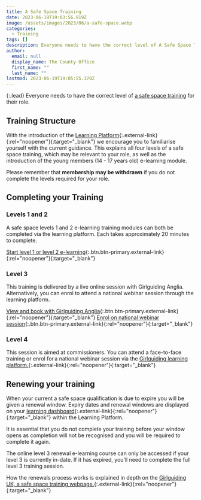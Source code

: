 ```yaml
---
title: A Safe Space Training
date: 2023-06-19T19:03:56.919Z
image: /assets/images/2023/06/a-safe-space.webp
categories:
  - Training
tags: []
description: Everyone needs to have the correct level of A Safe Space Training for their role
author:
  email: null
  display_name: The County Office
  first_name: ""
  last_name: ""
lastmod: 2023-06-19T19:05:55.370Z
---
```

{:.lead}
Everyone needs to have the correct level of [a safe space training][1] for their role.

## Training Structure

With the introduction of the [Learning Platform][2]{:.external-link}{:rel="noopener"}{:target="_blank"} we encourage you to familiarise yourself with the current guidance. This explains all four levels of a safe space training, which may be relevant to your role, as well as the introduction of the young members (14 - 17 years old) e-learning module.

Please remember that **membership may be withdrawn** if you do not complete the levels required for your role.

## Completing your Training

### Levels 1 and 2

A safe space levels 1 and 2 e-learning training modules can both be completed via the learning platform. Each takes approximately 20 minutes to complete.

[Start level 1 or level 2 e-learning][3]{:.btn.btn-primary.external-link}{:rel="noopener"}{:target="_blank"}

### Level 3

This training is delivered by a live online session with Girlguiding Anglia. Alternatively, you can enrol to attend a national webinar session through the learning platform.

[View and book with Girlguiding Anglia][4]{:.btn.btn-primary.external-link}{:rel="noopener"}{:target="_blank"} [Enrol on national webinar session][3]{:.btn.btn-primary.external-link}{:rel="noopener"}{:target="_blank"}

### Level 4

This session is aimed at commissioners. You can attend a face-to-face training or enrol for a national webinar session via the [Girlguiding learning platform.][3]{:.external-link}{:rel="noopener"}{:target="_blank"}

## Renewing your training

When your current a safe space qualification is due to expire you will be given a renewal window. Expiry dates and renewal windows are displayed on your [learning dashboard][3]{:.external-link}{:rel="noopener"}{:target="_blank"} within the Learning Platform.

It is essential that you do not complete your training before your window opens as completion will not be recognised and you will be required to complete it again.

The online level 3 renewal e-learning course can only be accessed if your level 3 is currently in-date. If it has expired, you’ll need to complete the full level 3 training session.

How the renewals process works is explained in depth on the [Girlguiding UK, a safe space training webpage.][5]{:.external-link}{:rel="noopener"}{:target="_blank"}

[1]: https://www.girlguiding.org.uk/making-guiding-happen/learning-and-development/a-safe-space-training/
[2]: https://www.girlguiding.org.uk/making-guiding-happen/learning-and-development/how-to-use-the-learning-platform/
[3]: https://learning.girlguiding.org.uk/
[4]: https://www.girlguiding-anglia.org.uk/events/safe-space-level-3
[5]: https://www.girlguiding.org.uk/making-guiding-happen/commissioners/your-responsibilities/a-safe-space-compliance/
